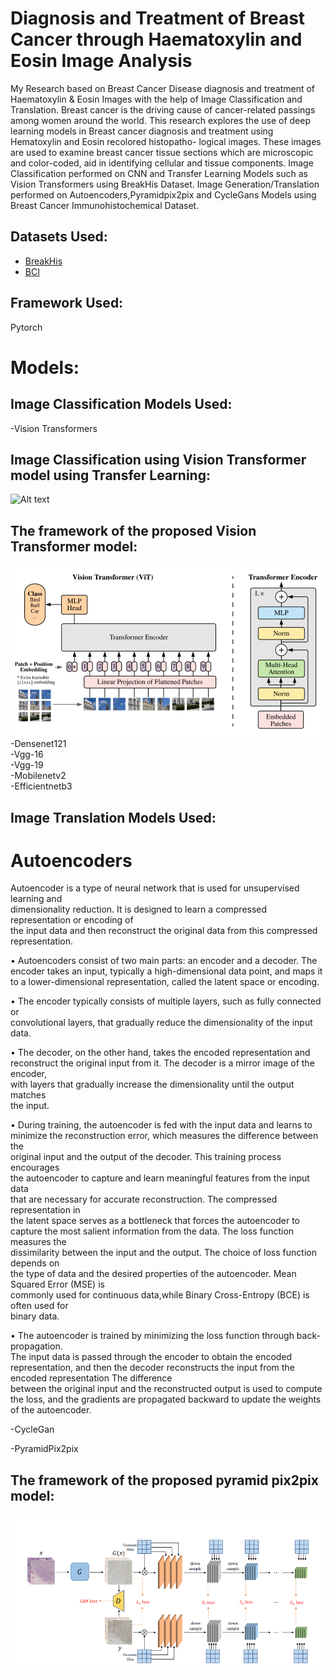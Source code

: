 # Diagnosis and Treatment of Breast Cancer through Haematoxylin and Eosin Image Analysis

My Research based on Breast Cancer Disease diagnosis and treatment of Haematoxylin & Eosin Images with the help of Image Classification and Translation.
Breast cancer is the driving cause of cancer-related
passings among women around the world. This research explores
the use of deep learning models in Breast cancer diagnosis and
treatment using Hematoxylin and Eosin recolored histopatho-
logical images. These images are used to
examine breast cancer tissue sections which are
microscopic and color-coded, aid in identifying cellular and tissue
components.
Image Classification performed on CNN and Transfer Learning Models such as Vision Transformers using BreakHis Dataset.
Image Generation/Translation performed on Autoencoders,Pyramidpix2pix and CycleGans Models using Breast Cancer Immunohistochemical Dataset.

## Datasets Used:

- [BreakHis](https://web.inf.ufpr.br/vri/databases/breast-cancer-histopathological-database-breakhis/)
- [BCI](https://bci.grand-challenge.org/dataset/)

## Framework Used:
Pytorch

# Models:
## Image Classification Models Used:
-Vision Transformers<br>

## Image Classification using Vision Transformer model using Transfer Learning:

![Alt text](https://github.com/SidraAnsari/Fyp-Code/blob/main/vit%20#model%20image.jpg)

## The framework of the proposed Vision Transformer model:

![Alt text](https://github.com/SidraAnsari/Fyp-Code/blob/main/vit%20arch.png)
-Densenet121<br>
-Vgg-16<br>
-Vgg-19<br>
-Mobilenetv2<br>
-Efficientnetb3

## Image Translation Models Used:
# Autoencoders<br>
Autoencoder is a type of neural network that is used for unsupervised learning and <br> dimensionality reduction. It is designed to learn a compressed representation or encoding of <br>the input data and then reconstruct the original data from this compressed representation.<br>

• Autoencoders consist of two main parts: an encoder and a decoder. The <br>
encoder takes an input, typically a high-dimensional data point, and maps it <br>
to a lower-dimensional representation, called the latent space or encoding.<br>

• The encoder typically consists of multiple layers, such as fully connected or <br>
convolutional layers, that gradually reduce the dimensionality of the input <br>
data.<br>

• The decoder, on the other hand, takes the encoded representation and <br>
reconstruct the original input from it. The decoder is a mirror image of the encoder,<br>
with layers that gradually increase the dimensionality until the output matches <br>
the input.<br>

• During training, the autoencoder is fed with the input data and learns to <br>
minimize the reconstruction error, which measures the difference between the <br>
original input and the output of the decoder. This training process encourages <br>
the autoencoder to capture and learn meaningful features from the input data <br>
that are necessary for accurate reconstruction. The compressed representation in <br>
the latent space serves as a bottleneck that forces the autoencoder to <br>
capture the most salient information from the data. The loss function measures the <br>dissimilarity between the input and the output. The choice of loss function depends on <br>
the type of data and the desired properties of the autoencoder. Mean Squared Error (MSE) is <br>commonly used for continuous data,while Binary Cross-Entropy (BCE) is often used for <br>
binary data.

• The autoencoder is trained by minimizing the loss function through back-propagation.<br> The input data is passed through the encoder to obtain the encoded representation, and then the decoder reconstructs the input from the encoded representation The difference <br>between the original input and the reconstructed output is used to compute the loss, and the gradients are propagated backward to update the weights of the autoencoder.
<br>

-CycleGan<br>

-PyramidPix2pix

## The framework of the proposed pyramid pix2pix model:

![Alt text](https://github.com/SidraAnsari/Fyp-Code/blob/main/Pyramidpix2pix%20framework.png)



